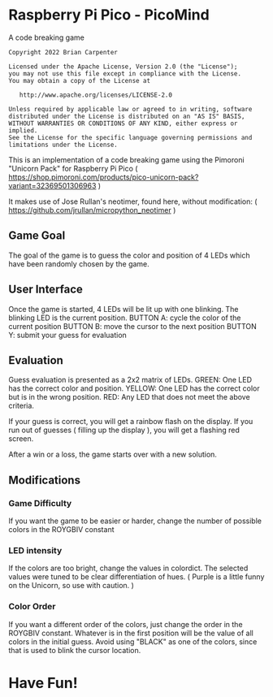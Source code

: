 # Raspberry Pi Pico - PicoMind
A code breaking game

	Copyright 2022 Brian Carpenter
	
	Licensed under the Apache License, Version 2.0 (the "License");
	you may not use this file except in compliance with the License.
	You may obtain a copy of the License at

	   http://www.apache.org/licenses/LICENSE-2.0

	Unless required by applicable law or agreed to in writing, software
	distributed under the License is distributed on an "AS IS" BASIS,
	WITHOUT WARRANTIES OR CONDITIONS OF ANY KIND, either express or implied.
	See the License for the specific language governing permissions and
	limitations under the License.
	
This is an implementation of a code breaking game using the Pimoroni
"Unicorn Pack" for Raspberry Pi Pico
( https://shop.pimoroni.com/products/pico-unicorn-pack?variant=32369501306963 )

It makes use of Jose Rullan's neotimer, found here, without modification:
( https://github.com/jrullan/micropython_neotimer )

## Game Goal
The goal of the game is to guess the color and position of 4 LEDs
which have been randomly chosen by the game.

## User Interface
Once the game is started, 4 LEDs will be lit up with one blinking.
The blinking LED is the current position.
BUTTON A:  cycle the color of the current position
BUTTON B:  move the cursor to the next position
BUTTON Y:  submit your guess for evaluation

## Evaluation
Guess evaluation is presented as a 2x2 matrix of LEDs.
GREEN:  One LED has the correct color and position.
YELLOW: One LED has the correct color but is in the wrong position.
RED:    Any LED that does not meet the above criteria.

If your guess is correct, you will get a rainbow flash on the display.
If you run out of guesses ( filling up the display ), you will get
a flashing red screen.

After a win or a loss, the game starts over with a new solution.

## Modifications
### Game Difficulty
If you want the game to be easier or harder, change the number of
possible colors in the ROYGBIV constant

### LED intensity
If the colors are too bright, change the values in colordict.
The selected values were tuned to be clear differentiation of hues.
( Purple is a little funny on the Unicorn, so use with caution. )

### Color Order
If you want a different order of the colors, just change the order
in the ROYGBIV constant.  Whatever is in the first position will be
the value of all colors in the initial guess.
Avoid using "BLACK" as one of the colors, since that is used to blink
the cursor location.

# Have Fun!


